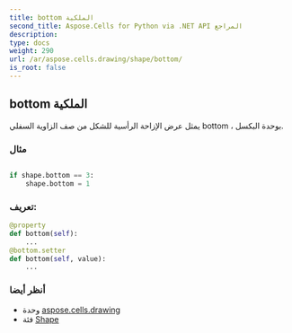 ```yaml
---
title: bottom الملكية
second_title: Aspose.Cells for Python via .NET API المراجع
description:
type: docs
weight: 290
url: /ar/aspose.cells.drawing/shape/bottom/
is_root: false
---
```

##  bottom الملكية

يمثل عرض الإزاحة الرأسية للشكل من صف الزاوية السفلي bottom ، بوحدة البكسل.

###  مثال

```python

if shape.bottom == 3:
    shape.bottom = 1

```
###  تعريف:
```python
@property
def bottom(self):
    ...
@bottom.setter
def bottom(self, value):
    ...
```

###  أنظر أيضا
* وحدة [aspose.cells.drawing](../../)
* فئة [Shape](/cells/python-net/ar/aspose.cells.drawing/shape)
